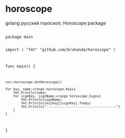 # horoscope
golang русский гороскоп; Horoscope package

<code>
package main

import (
	"fmt"
	"github.com/bruhanda/horoscope"
)

func main()  {
	
	res:=horoscope.GetHoroscope()

	for key, name:=range horoscope.Keys{
		fmt.Println(name)
		for signKey, signName:=range horoscope.Signs{
			fmt.Println(signName)
			fmt.Println(res[key][signKey].Today)
			fmt.Println("------------------------------------")
		}
	}

}
</code>
